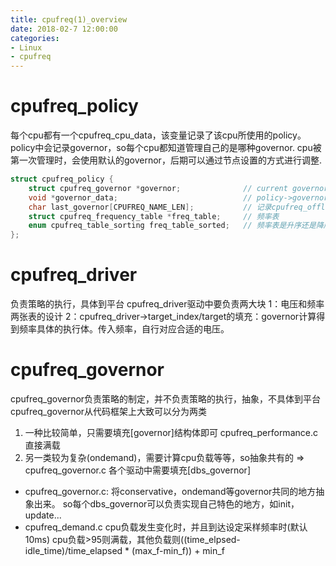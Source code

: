 ```yaml
---
title: cpufreq(1)_overview
date: 2018-02-7 12:00:00
categories:
- Linux
- cpufreq
---
```


# cpufreq_policy
每个cpu都有一个cpufreq_cpu_data，该变量记录了该cpu所使用的policy。
policy中会记录governor，so每个cpu都知道管理自己的是哪种governor.
cpu被第一次管理时，会使用默认的governor，后期可以通过节点设置的方式进行调整.
```c
struct cpufreq_policy {
	struct cpufreq_governor	*governor;				// current governor
	void *governor_data;							// policy->governor_data->dbs_data记录着对应dbs_governor的参数
	char last_governor[CPUFREQ_NAME_LEN];			// 记录cpufreq_offline时的governor，cpufreq_online时使用
	struct cpufreq_frequency_table *freq_table;		// 频率表
	enum cpufreq_table_sorting freq_table_sorted;	// 频率表是升序还是降序
};
```
<!-- more -->
# cpufreq_driver
负责策略的执行，具体到平台
cpufreq_driver驱动中要负责两大块
	1：电压和频率两张表的设计
	2：cpufreq_driver->target_index/target的填充：governor计算得到频率具体的执行体。传入频率，自行对应合适的电压。

# cpufreq_governor
cpufreq_governor负责策略的制定，并不负责策略的执行，抽象，不具体到平台
cpufreq_governor从代码框架上大致可以分为两类
1. 一种比较简单，只需要填充[governor]结构体即可
cpufreq_performance.c
直接满载
2. 另一类较为复杂(ondemand)，需要计算cpu负载等等，so抽象共有的 => cpufreq_governor.c
各个驱动中需要填充[dbs_governor]
* cpufreq_governor.c:
	将conservative，ondemand等governor共同的地方抽象出来。
	so每个dbs_governor可以负责实现自己特色的地方，如init，update...
* cpufreq_demand.c
	cpu负载发生变化时，并且到达设定采样频率时(默认10ms)
	cpu负载>95则满载，其他负载则((time_elpsed-idle_time)/time_elapsed * (max_f-min_f)) + min_f
